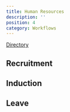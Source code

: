 ```yaml
---
title: Human Resources
description: ''
position: 4
category: Workflows
---
```


[Directory](https://drive.google.com/drive/u/0/folders/1BrhD0kESRWV4khnagzex59OdHFIqGaDJ)

## Recruitment

## Induction

## Leave